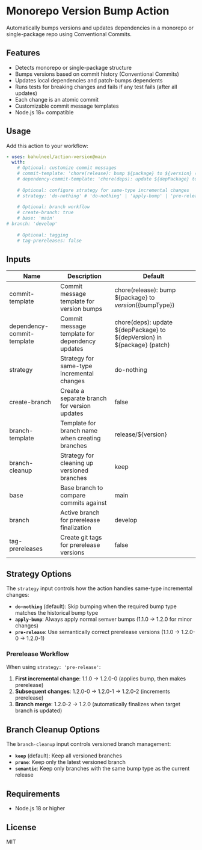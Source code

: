 # Monorepo Version Bump Action

Automatically bumps versions and updates dependencies in a monorepo or single-package repo using Conventional Commits.

## Features
- Detects monorepo or single-package structure
- Bumps versions based on commit history (Conventional Commits)
- Updates local dependencies and patch-bumps dependents
- Runs tests for breaking changes and fails if any test fails (after all updates)
- Each change is an atomic commit
- Customizable commit message templates
- Node.js 18+ compatible

## Usage

Add this action to your workflow:

```yaml
- uses: bahulneel/action-version@main
  with:
    # Optional: customize commit messages
    # commit-template: 'chore(release): bump ${package} to ${version} (${bumpType})'
    # dependency-commit-template: 'chore(deps): update ${depPackage} to ${depVersion} in ${package} (patch)'
    
    # Optional: configure strategy for same-type incremental changes
    # strategy: 'do-nothing' # 'do-nothing' | 'apply-bump' | 'pre-release'
    
    # Optional: branch workflow
    # create-branch: true
    # base: 'main'
# branch: 'develop'
    
    # Optional: tagging
    # tag-prereleases: false
```

## Inputs

| Name                      | Description                                         | Default                                                        |
|---------------------------|-----------------------------------------------------|----------------------------------------------------------------|
| commit-template           | Commit message template for version bumps           | chore(release): bump ${package} to ${version} (${bumpType})    |
| dependency-commit-template | Commit message template for dependency updates     | chore(deps): update ${depPackage} to ${depVersion} in ${package} (patch) |
| strategy                  | Strategy for same-type incremental changes          | do-nothing                                                     |
| create-branch             | Create a separate branch for version updates        | false                                                          |
| branch-template           | Template for branch name when creating branches     | release/${version}                                             |
| branch-cleanup            | Strategy for cleaning up versioned branches         | keep                                                           |
| base                      | Base branch to compare commits against              | main                                                           |
| branch                    | Active branch for prerelease finalization          | develop                                                        |
| tag-prereleases           | Create git tags for prerelease versions             | false                                                          |

## Strategy Options

The `strategy` input controls how the action handles same-type incremental changes:

- **`do-nothing`** (default): Skip bumping when the required bump type matches the historical bump type
- **`apply-bump`**: Always apply normal semver bumps (1.1.0 → 1.2.0 for minor changes)  
- **`pre-release`**: Use semantically correct prerelease versions (1.1.0 → 1.2.0-0 → 1.2.0-1)

### Prerelease Workflow

When using `strategy: 'pre-release'`:

1. **First incremental change**: 1.1.0 → 1.2.0-0 (applies bump, then makes prerelease)
2. **Subsequent changes**: 1.2.0-0 → 1.2.0-1 → 1.2.0-2 (increments prerelease)
3. **Branch merge**: 1.2.0-2 → 1.2.0 (automatically finalizes when target branch is updated)

## Branch Cleanup Options

The `branch-cleanup` input controls versioned branch management:

- **`keep`** (default): Keep all versioned branches
- **`prune`**: Keep only the latest versioned branch
- **`semantic`**: Keep only branches with the same bump type as the current release

## Requirements
- Node.js 18 or higher

## License
MIT
